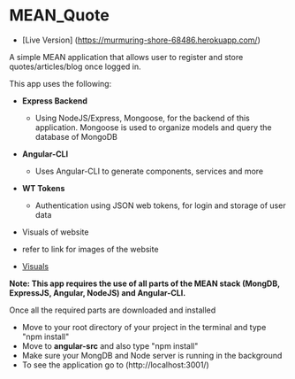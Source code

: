 # MEAN_Quote
 * [Live Version] (https://murmuring-shore-68486.herokuapp.com/)
 
A simple MEAN application that allows user to register and store quotes/articles/blog once logged in.
 
 
This app uses the following:

* **Express Backend**

  * Using NodeJS/Express, Mongoose, for the backend of this application. Mongoose is used to organize models and query the database of MongoDB


* **Angular-CLI**

  * Uses Angular-CLI to generate components, services and more

* **WT Tokens**
  * Authentication using JSON web tokens, for login and storage of user data

* Visuals of website
 * refer to link for images of the website
  * [Visuals](https://github.com/Jia790/MEAN_Quote/tree/master/Image_of_site "Visuals of Website")

**Note: This app requires the use of all parts of the MEAN stack (MongDB, ExpressJS, Angular, NodeJS) and Angular-CLI.**

Once all the required parts are downloaded and installed
* Move to your root directory of your project in the terminal and type "npm install"
* Move to **angular-src** and also type "npm install"
* Make sure your MongDB and Node server is running in the background
* To see the application go to (http://localhost:3001/)
